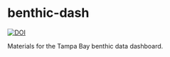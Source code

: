 # benthic-dash

[![DOI](https://zenodo.org/badge/589592689.svg)](https://zenodo.org/badge/latestdoi/589592689)

Materials for the Tampa Bay benthic data dashboard.
